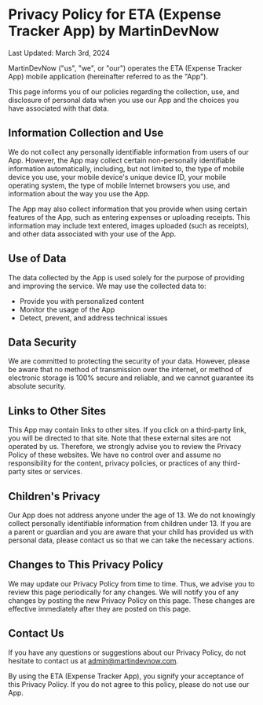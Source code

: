 # Privacy Policy for ETA (Expense Tracker App) by MartinDevNow

Last Updated: March 3rd, 2024

MartinDevNow ("us", "we", or "our") operates the ETA (Expense Tracker App) mobile application (hereinafter referred to as the "App").

This page informs you of our policies regarding the collection, use, and disclosure of personal data when you use our App and the choices you have associated with that data.

## Information Collection and Use

We do not collect any personally identifiable information from users of our App. However, the App may collect certain non-personally identifiable information automatically, including, but not limited to, the type of mobile device you use, your mobile device's unique device ID, your mobile operating system, the type of mobile Internet browsers you use, and information about the way you use the App.

The App may also collect information that you provide when using certain features of the App, such as entering expenses or uploading receipts. This information may include text entered, images uploaded (such as receipts), and other data associated with your use of the App.

## Use of Data

The data collected by the App is used solely for the purpose of providing and improving the service. We may use the collected data to:

- Provide you with personalized content
- Monitor the usage of the App
- Detect, prevent, and address technical issues

## Data Security

We are committed to protecting the security of your data. However, please be aware that no method of transmission over the internet, or method of electronic storage is 100% secure and reliable, and we cannot guarantee its absolute security.

## Links to Other Sites

This App may contain links to other sites. If you click on a third-party link, you will be directed to that site. Note that these external sites are not operated by us. Therefore, we strongly advise you to review the Privacy Policy of these websites. We have no control over and assume no responsibility for the content, privacy policies, or practices of any third-party sites or services.

## Children's Privacy

Our App does not address anyone under the age of 13. We do not knowingly collect personally identifiable information from children under 13. If you are a parent or guardian and you are aware that your child has provided us with personal data, please contact us so that we can take the necessary actions.

## Changes to This Privacy Policy

We may update our Privacy Policy from time to time. Thus, we advise you to review this page periodically for any changes. We will notify you of any changes by posting the new Privacy Policy on this page. These changes are effective immediately after they are posted on this page.

## Contact Us

If you have any questions or suggestions about our Privacy Policy, do not hesitate to contact us at admin@martindevnow.com.

By using the ETA (Expense Tracker App), you signify your acceptance of this Privacy Policy. If you do not agree to this policy, please do not use our App.
